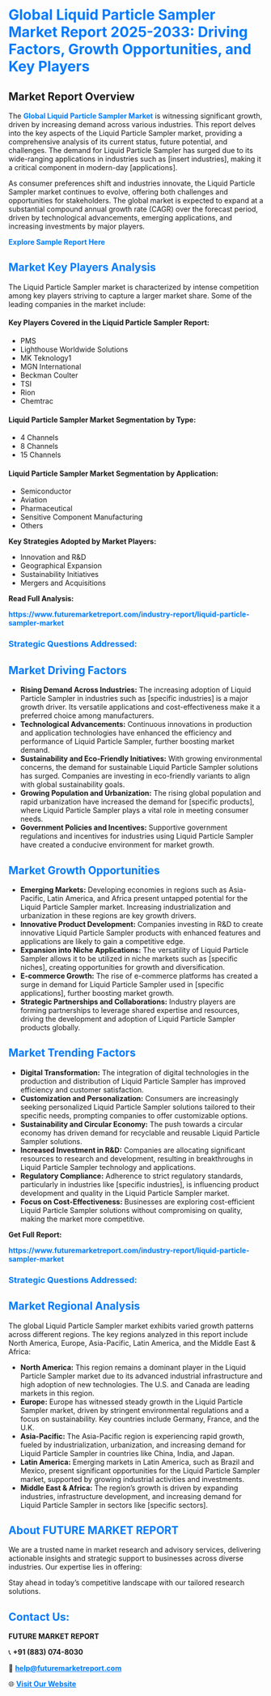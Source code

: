<h1 style="color: #007BFF;">Global Liquid Particle Sampler Market Report 2025-2033: Driving Factors, Growth Opportunities, and Key Players</h1>

<section id="overview">
<h2>Market Report Overview</h2>
<p>The <a href="https://www.futuremarketreport.com/industry-report/liquid-particle-sampler-market" style="color: #007BFF; text-decoration: none;"><strong>Global Liquid Particle Sampler Market</strong></a> is witnessing significant growth, driven by increasing demand across various industries. This report delves into the key aspects of the Liquid Particle Sampler market, providing a comprehensive analysis of its current status, future potential, and challenges. The demand for Liquid Particle Sampler has surged due to its wide-ranging applications in industries such as [insert industries], making it a critical component in modern-day [applications].</p>
<p>As consumer preferences shift and industries innovate, the Liquid Particle Sampler market continues to evolve, offering both challenges and opportunities for stakeholders. The global market is expected to expand at a substantial compound annual growth rate (CAGR) over the forecast period, driven by technological advancements, emerging applications, and increasing investments by major players.</p>
</section>

<section id="overview">
<p><a href="https://www.futuremarketreport.com/request-sample/reportId=92502" style="color: #007BFF; text-decoration: none;"><strong>Explore Sample Report Here</strong></a></p>
</section>

<section id="key-players">
<h2 style="color: #007BFF;">Market Key Players Analysis</h2>
<p>The Liquid Particle Sampler market is characterized by intense competition among key players striving to capture a larger market share. Some of the leading companies in the market include:</p>
<h4>Key Players Covered in the Liquid Particle Sampler Report:</h4>
<ul><li>PMS</li><li>Lighthouse Worldwide Solutions</li><li>MK Teknology1</li><li>MGN International</li><li>Beckman Coulter</li><li>TSI</li><li>Rion</li><li>Chemtrac</li></ul>
<h4>Liquid Particle Sampler Market Segmentation by Type:</h4>
<ul><li>4 Channels</li><li>8 Channels</li><li>15 Channels</li></ul>

<h4>Liquid Particle Sampler Market Segmentation by Application:</h4>
<ul><li>Semiconductor</li><li>Aviation</li><li>Pharmaceutical</li><li>Sensitive Component Manufacturing</li><li>Others</li></ul>
<p><strong>Key Strategies Adopted by Market Players:</strong></p>
<ul>
<li>Innovation and R&D</li>
<li>Geographical Expansion</li>
<li>Sustainability Initiatives</li>
<li>Mergers and Acquisitions</li>
</ul>
</section>

<section>
<p><strong>Read Full Analysis: </strong></p><a href="https://www.futuremarketreport.com/industry-report/liquid-particle-sampler-market" style="color: #007BFF; text-decoration: none;"><strong>https://www.futuremarketreport.com/industry-report/liquid-particle-sampler-market</strong></a>
<h3 style="color: #007BFF;">Strategic Questions Addressed:</h3>
</section>

<section id="driving-factors">
<h2 style="color: #007BFF;">Market Driving Factors</h2>
<ul>
<li><strong>Rising Demand Across Industries:</strong> The increasing adoption of Liquid Particle Sampler in industries such as [specific industries] is a major growth driver. Its versatile applications and cost-effectiveness make it a preferred choice among manufacturers.</li>
<li><strong>Technological Advancements:</strong> Continuous innovations in production and application technologies have enhanced the efficiency and performance of Liquid Particle Sampler, further boosting market demand.</li>
<li><strong>Sustainability and Eco-Friendly Initiatives:</strong> With growing environmental concerns, the demand for sustainable Liquid Particle Sampler solutions has surged. Companies are investing in eco-friendly variants to align with global sustainability goals.</li>
<li><strong>Growing Population and Urbanization:</strong> The rising global population and rapid urbanization have increased the demand for [specific products], where Liquid Particle Sampler plays a vital role in meeting consumer needs.</li>
<li><strong>Government Policies and Incentives:</strong> Supportive government regulations and incentives for industries using Liquid Particle Sampler have created a conducive environment for market growth.</li>
</ul>
</section>

<section id="growth-opportunities">
<h2 style="color: #007BFF;">Market Growth Opportunities</h2>
<ul>
<li><strong>Emerging Markets:</strong> Developing economies in regions such as Asia-Pacific, Latin America, and Africa present untapped potential for the Liquid Particle Sampler market. Increasing industrialization and urbanization in these regions are key growth drivers.</li>
<li><strong>Innovative Product Development:</strong> Companies investing in R&D to create innovative Liquid Particle Sampler products with enhanced features and applications are likely to gain a competitive edge.</li>
<li><strong>Expansion into Niche Applications:</strong> The versatility of Liquid Particle Sampler allows it to be utilized in niche markets such as [specific niches], creating opportunities for growth and diversification.</li>
<li><strong>E-commerce Growth:</strong> The rise of e-commerce platforms has created a surge in demand for Liquid Particle Sampler used in [specific applications], further boosting market growth.</li>
<li><strong>Strategic Partnerships and Collaborations:</strong> Industry players are forming partnerships to leverage shared expertise and resources, driving the development and adoption of Liquid Particle Sampler products globally.</li>
</ul>
</section>

<section id="trending-factors">
<h2 style="color: #007BFF;">Market Trending Factors</h2>
<ul>
<li><strong>Digital Transformation:</strong> The integration of digital technologies in the production and distribution of Liquid Particle Sampler has improved efficiency and customer satisfaction.</li>
<li><strong>Customization and Personalization:</strong> Consumers are increasingly seeking personalized Liquid Particle Sampler solutions tailored to their specific needs, prompting companies to offer customizable options.</li>
<li><strong>Sustainability and Circular Economy:</strong> The push towards a circular economy has driven demand for recyclable and reusable Liquid Particle Sampler solutions.</li>
<li><strong>Increased Investment in R&D:</strong> Companies are allocating significant resources to research and development, resulting in breakthroughs in Liquid Particle Sampler technology and applications.</li>
<li><strong>Regulatory Compliance:</strong> Adherence to strict regulatory standards, particularly in industries like [specific industries], is influencing product development and quality in the Liquid Particle Sampler market.</li>
<li><strong>Focus on Cost-Effectiveness:</strong> Businesses are exploring cost-efficient Liquid Particle Sampler solutions without compromising on quality, making the market more competitive.</li>
</ul>
</section>

<section>
<p><strong>Get Full Report: </strong></p><a href="https://www.futuremarketreport.com/industry-report/liquid-particle-sampler-market" style="color: #007BFF; text-decoration: none;"><strong>https://www.futuremarketreport.com/industry-report/liquid-particle-sampler-market</strong></a>
<h3 style="color: #007BFF;">Strategic Questions Addressed:</h3>
</section>


<section id="regional-analysis">
<h2 style="color: #007BFF;">Market Regional Analysis</h2>
<p>The global Liquid Particle Sampler market exhibits varied growth patterns across different regions. The key regions analyzed in this report include North America, Europe, Asia-Pacific, Latin America, and the Middle East & Africa:</p>
<ul>
<li><strong>North America:</strong> This region remains a dominant player in the Liquid Particle Sampler market due to its advanced industrial infrastructure and high adoption of new technologies. The U.S. and Canada are leading markets in this region.</li>
<li><strong>Europe:</strong> Europe has witnessed steady growth in the Liquid Particle Sampler market, driven by stringent environmental regulations and a focus on sustainability. Key countries include Germany, France, and the U.K.</li>
<li><strong>Asia-Pacific:</strong> The Asia-Pacific region is experiencing rapid growth, fueled by industrialization, urbanization, and increasing demand for Liquid Particle Sampler in countries like China, India, and Japan.</li>
<li><strong>Latin America:</strong> Emerging markets in Latin America, such as Brazil and Mexico, present significant opportunities for the Liquid Particle Sampler market, supported by growing industrial activities and investments.</li>
<li><strong>Middle East & Africa:</strong> The region’s growth is driven by expanding industries, infrastructure development, and increasing demand for Liquid Particle Sampler in sectors like [specific sectors].</li>
</ul>
</section>

<footer>
<h2 style="color: #007BFF;">About FUTURE MARKET REPORT</h2>
<p>We are a trusted name in market research and advisory services, delivering actionable insights and strategic support to businesses across diverse industries. Our expertise lies in offering:</p>

<p>Stay ahead in today’s competitive landscape with our tailored research solutions.</p>

<h2 style="color: #007BFF;">Contact Us:</h2>
<p><strong>FUTURE MARKET REPORT</strong></p>
<p>📞 <strong>+91 (883) 074-8030</strong></p>
<p>📧 <strong><a href="mailto:help@futuremarketreport.com" style="color: #007BFF;">help@futuremarketreport.com</a></strong></p>
<p>🌐 <strong><a href="https://www.futuremarketreport.com/" style="color: #007BFF;">Visit Our Website</a></strong></p>
</footer>
